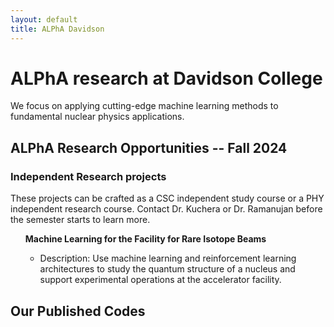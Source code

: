 ```yaml
---
layout: default
title: ALPhA Davidson
---
```


# ALPhA research at Davidson College
<!-- <div class="blurb">-->
  <p>We focus on applying cutting-edge machine learning methods to 
fundamental nuclear physics applications.</p>
  <!--<h2> ALPhA Summer 2021 Positions -- Now hiring!</h2>-->
  <h2>ALPhA Research Opportunities -- Fall 2024</h2>
  <h3> Independent Research projects</h3>
  <p>These projects can be crafted as a CSC independent study course or a PHY independent research course. Contact Dr. Kuchera or Dr. Ramanujan before the semester starts to learn more.</p> 
  <ul class="positions">
    <b class="position-title">Machine Learning for the Facility for Rare Isotope Beams</b>
    <ul class="position-descriptions">
      <li class="psoition-description">Description: Use machine learning and reinforcement learning architectures to study the quantum structure of a nucleus and support experimental operations at the accelerator facility.</li>
    </ul>
  </ul>
  <h2>Our Published Codes</h2>
  <div id="github-repos"></div>

